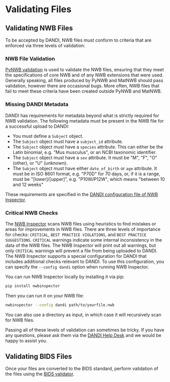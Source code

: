 # Validating Files

## Validating NWB Files

To be accepted by DANDI, NWB files must conform to criteria that are enforced via three levels of validation:

### NWB File Validation
[PyNWB validation](https://pynwb.readthedocs.io/en/stable/validation.html) is used to validate the NWB files, 
ensuring that they meet the specifications of core NWB and of any NWB extensions that were used. Generally 
speaking, all files produced by PyNWB and MatNWB should pass validation, however there are occasional bugs. More 
often, NWB files that fail to meet these criteria have been created outside PyNWB and MatNWB.

### Missing DANDI Metadata
DANDI has requirements for metadata beyond what is strictly required for NWB validation. The following metadata must 
be present in the NWB file for a successful upload to DANDI:

  - You must define a `Subject` object.
  - The `Subject` object must have a `subject_id` attribute.
  - The `Subject` object must have a `species` attribute. This can either be the Latin binomial, e.g. "Mus musculus", or 
  an NCBI taxonomic identifier.
  - The `Subject` object must have a `sex` attribute. It must be "M", "F", "O" (other), or "U" (unknown).
  - The `Subject` object must have either `date_of_birth` or `age` attribute. It must be in ISO 8601 format, e.g. "P70D" 
  for 70 days, or, if it is a range, must be "[lower]/[upper]", e.g. "P10W/P12W", which means "between 10 and 12 weeks"

These requirements are specified in the 
[DANDI configuration file of NWB Inspector](https://github.com/NeurodataWithoutBorders/nwbinspector/blob/dev/src/nwbinspector/internal_configs/dandi.inspector_config.yaml).

### Critical NWB Checks
The [NWB Inspector](https://nwbinspector.readthedocs.io/en/dev/) scans NWB files using heuristics to find mistakes or areas for improvements in NWB files. There are three levels of importance for checks: `CRITICAL`, `BEST PRACTICE VIOLATIONS`, and `BEST PRACTICE SUGGESTIONS`. `CRITICAL` warnings indicate some internal inconsistency in the data of the NWB files. The NWB Inspector will print out all warnings, but only `CRITICAL` warnings will prevent a file from being uploaded to DANDI. The NWB Inspector supports a special configuration for DANDI that includes additional checks relevant to DANDI. To use this configuration, you can specify the `--config dandi` option when running NWB Inspector.

You can run NWB Inspector locally by installing it via pip:
```bash
pip install nwbinspector
```

Then you can run it on your NWB file:
```bash
nwbinspector --config dandi path/to/yourfile.nwb
```

You can also use a directory as input, in which case it will recursively scan for NWB files.

Passing all of these levels of validation can sometimes be tricky. If you have any questions, please ask them via the 
[DANDI Help Desk](https://github.com/dandi/helpdesk/discussions) and we would be happy to assist you.

## Validating BIDS Files

Once your files are converted to the BIDS standard, perform validation of the files using the [BIDS validator](https://bids.neuroimaging.io/tools/validator.html).
